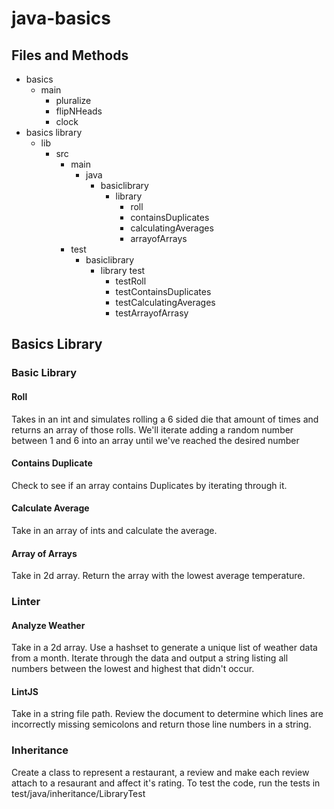# java-basics

## Files and Methods

- basics
  - main
    - pluralize
    - flipNHeads
    - clock
- basics library
  - lib
    - src
      - main
        - java
          - basiclibrary
            - library
              - roll
              - containsDuplicates
              - calculatingAverages
              - arrayofArrays
      - test
        - basiclibrary
          - library test
            - testRoll
            - testContainsDuplicates
            - testCalculatingAverages
            - testArrayofArrasy

## Basics Library

### Basic Library

#### Roll

Takes in an int and simulates rolling a 6 sided die that amount of times and returns an array of those rolls. We'll iterate adding  a random number between 1 and 6 into an array until we've reached the desired number

#### Contains Duplicate

Check to see if an array contains Duplicates by iterating through it.

#### Calculate Average

Take in an array of ints and calculate the average.

#### Array of Arrays

Take in 2d array. Return the array with the lowest average temperature.

### Linter

#### Analyze Weather

Take in a 2d array. Use a hashset to generate a unique list of weather data from a month. Iterate through the data and output a string listing all numbers between the lowest and highest that didn't occur.

#### LintJS

Take in a string file path. Review the document to determine which lines are incorrectly missing semicolons and return those line numbers in a string. 


### Inheritance

Create a class to represent a restaurant, a review and make each review attach to a resaurant and affect it's rating. To test the code, run the tests in test/java/inheritance/LibraryTest